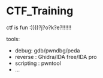 # CTF_Training
ctf is fun :))))?j?o?k?e?!!!!!! 

tools:
  + debug: gdb/pwndbg/peda
  + reverse : Ghidra/IDA free/IDA pro
  + scripting : pwntool
  + ...
